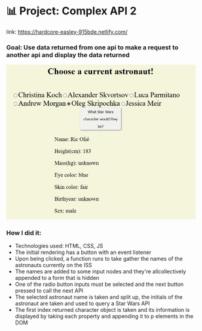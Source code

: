 # 📊 Project: Complex API 2
link: https://hardcore-easley-915bde.netlify.com/

### Goal: Use data returned from one api to make a request to another api and display the data returned
![alt text](Capture.PNG)
### How I did it:

- Technologies used: HTML, CSS, JS
- The initial rendering has a button with an event listener
- Upon being clicked, a function runs to take gather the names of the astronauts currently on the ISS
- The names are added to some input nodes and they're allcollectively appended to a form that is hidden
- One of the radio button inputs must be selected and the next button pressed to call the next API
- The selected astronaut name is taken and split up, the initials of the astronaut are taken and used to query a Star Wars API
- The first index returned character object is taken and its information is displayed by taking each property and appending it to p elements in the DOM
 
